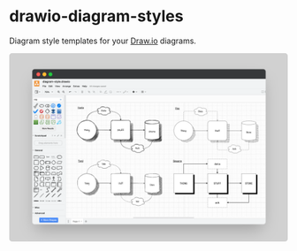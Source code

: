 # drawio-diagram-styles

Diagram style templates for your [Draw.io](draw.io) diagrams.

![screenshot](cover.png)
